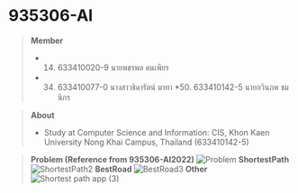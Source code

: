# 935306-AI
> **Member**
> * 14. 633410020-9 นายพชรพล คนเพียร
> * 34. 633410077-0 นางสาวธิดารัตน์ มาทา
> *50. 633410142-5 นายกวินภพ ชมนิกร

> **About**
> * Study at Computer Science and Information: CIS, Khon Kaen University Nong Khai Campus, Thailand (633410142-5)

> **Problem (Reference from 935306-AI2022)**
![Problem](https://user-images.githubusercontent.com/76491614/212806109-2092b260-bce7-47c3-a7a6-0eaf8317edab.png)
> **ShortestPath**
![ShortestPath2](https://user-images.githubusercontent.com/76491614/212806078-378d78a1-2dd0-4e51-88ef-f266a6101de0.png)
> **BestRoad**
![BestRoad3](https://user-images.githubusercontent.com/76491614/212806094-fbfc9621-3979-4be8-b185-93b2e6db507d.png)
> **Other**
![Shortest path app (3)](https://user-images.githubusercontent.com/76491614/213229769-d35cfd07-37d3-451d-9eca-30236076c332.png)
